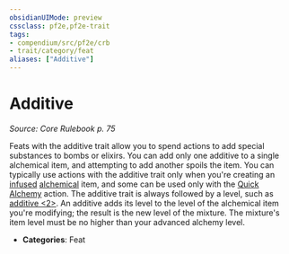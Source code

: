 ```yaml
---
obsidianUIMode: preview
cssclass: pf2e,pf2e-trait
tags:
- compendium/src/pf2e/crb
- trait/category/feat
aliases: ["Additive"]
---
```

# Additive  
*Source: Core Rulebook p. 75*  

Feats with the additive trait allow you to spend actions to add special substances to bombs or elixirs. You can add only one additive to a single alchemical item, and attempting to add another spoils the item. You can typically use actions with the additive trait only when you're creating an [infused](infused.md "Infused Item Trait") [alchemical](alchemical.md "Alchemical Item Trait") item, and some can be used only with the [Quick Alchemy](Reference/Rules/Actions/quick-alchemy.md) action. The additive trait is always followed by a level, such as [additive <2>](rules/traits/additive-2.md "Additive Feat Trait"). An additive adds its level to the level of the alchemical item you're modifying; the result is the new level of the mixture. The mixture's item level must be no higher than your advanced alchemy level.

- **Categories**: Feat